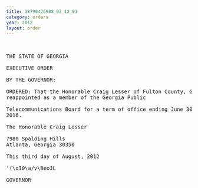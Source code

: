 ```yaml
---
title: 18790426908_03_12_01
category: orders
year: 2012
layout: order
---
```


<pre> 

THE STATE OF GEORGIA

EXECUTIVE ORDER

BY THE GOVERNOR:

ORDERED: That the Honorable Craig Lesser of Fulton County, Georgia, is
reappointed as a member of the Georgia Public

Telecommunications Board for a term of office ending June 30,
2016.

The Honorable Craig Lesser

7980 Spalding Hills
Atlanta, Georgia 30350

This third day of August, 2012

‘(\oI0\a/v\BeoJL

GOVERNOR

</pre>
